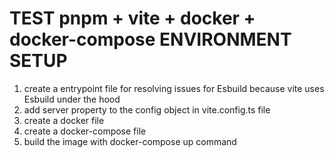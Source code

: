# TEST pnpm + vite + docker + docker-compose ENVIRONMENT SETUP

1. create a entrypoint file for resolving issues for Esbuild because vite uses Esbuild under the hood
2. add server property to the config object in vite.config.ts file
3. create a docker file
4. create a docker-compose file
5. build the image with docker-compose up command
